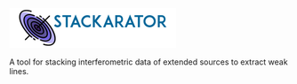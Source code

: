 ![Logo](stackarator/logo.png)

A tool for stacking interferometric data of extended sources to extract weak lines.